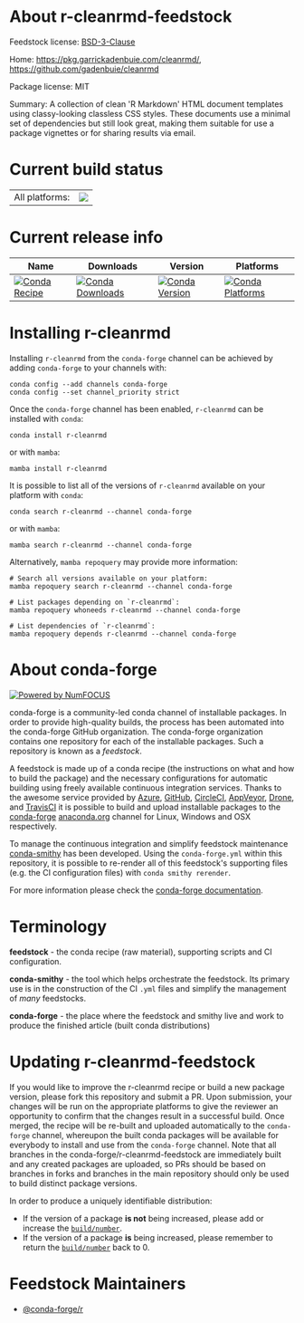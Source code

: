 About r-cleanrmd-feedstock
==========================

Feedstock license: [BSD-3-Clause](https://github.com/conda-forge/r-cleanrmd-feedstock/blob/main/LICENSE.txt)

Home: https://pkg.garrickadenbuie.com/cleanrmd/, https://github.com/gadenbuie/cleanrmd

Package license: MIT

Summary: A collection of clean 'R Markdown' HTML document templates using classy-looking classless CSS styles. These documents use a minimal set of dependencies but still look great, making them suitable for use a package vignettes or for sharing results via email.

Current build status
====================


<table><tr><td>All platforms:</td>
    <td>
      <a href="https://dev.azure.com/conda-forge/feedstock-builds/_build/latest?definitionId=16446&branchName=main">
        <img src="https://dev.azure.com/conda-forge/feedstock-builds/_apis/build/status/r-cleanrmd-feedstock?branchName=main">
      </a>
    </td>
  </tr>
</table>

Current release info
====================

| Name | Downloads | Version | Platforms |
| --- | --- | --- | --- |
| [![Conda Recipe](https://img.shields.io/badge/recipe-r--cleanrmd-green.svg)](https://anaconda.org/conda-forge/r-cleanrmd) | [![Conda Downloads](https://img.shields.io/conda/dn/conda-forge/r-cleanrmd.svg)](https://anaconda.org/conda-forge/r-cleanrmd) | [![Conda Version](https://img.shields.io/conda/vn/conda-forge/r-cleanrmd.svg)](https://anaconda.org/conda-forge/r-cleanrmd) | [![Conda Platforms](https://img.shields.io/conda/pn/conda-forge/r-cleanrmd.svg)](https://anaconda.org/conda-forge/r-cleanrmd) |

Installing r-cleanrmd
=====================

Installing `r-cleanrmd` from the `conda-forge` channel can be achieved by adding `conda-forge` to your channels with:

```
conda config --add channels conda-forge
conda config --set channel_priority strict
```

Once the `conda-forge` channel has been enabled, `r-cleanrmd` can be installed with `conda`:

```
conda install r-cleanrmd
```

or with `mamba`:

```
mamba install r-cleanrmd
```

It is possible to list all of the versions of `r-cleanrmd` available on your platform with `conda`:

```
conda search r-cleanrmd --channel conda-forge
```

or with `mamba`:

```
mamba search r-cleanrmd --channel conda-forge
```

Alternatively, `mamba repoquery` may provide more information:

```
# Search all versions available on your platform:
mamba repoquery search r-cleanrmd --channel conda-forge

# List packages depending on `r-cleanrmd`:
mamba repoquery whoneeds r-cleanrmd --channel conda-forge

# List dependencies of `r-cleanrmd`:
mamba repoquery depends r-cleanrmd --channel conda-forge
```


About conda-forge
=================

[![Powered by
NumFOCUS](https://img.shields.io/badge/powered%20by-NumFOCUS-orange.svg?style=flat&colorA=E1523D&colorB=007D8A)](https://numfocus.org)

conda-forge is a community-led conda channel of installable packages.
In order to provide high-quality builds, the process has been automated into the
conda-forge GitHub organization. The conda-forge organization contains one repository
for each of the installable packages. Such a repository is known as a *feedstock*.

A feedstock is made up of a conda recipe (the instructions on what and how to build
the package) and the necessary configurations for automatic building using freely
available continuous integration services. Thanks to the awesome service provided by
[Azure](https://azure.microsoft.com/en-us/services/devops/), [GitHub](https://github.com/),
[CircleCI](https://circleci.com/), [AppVeyor](https://www.appveyor.com/),
[Drone](https://cloud.drone.io/welcome), and [TravisCI](https://travis-ci.com/)
it is possible to build and upload installable packages to the
[conda-forge](https://anaconda.org/conda-forge) [anaconda.org](https://anaconda.org/)
channel for Linux, Windows and OSX respectively.

To manage the continuous integration and simplify feedstock maintenance
[conda-smithy](https://github.com/conda-forge/conda-smithy) has been developed.
Using the ``conda-forge.yml`` within this repository, it is possible to re-render all of
this feedstock's supporting files (e.g. the CI configuration files) with ``conda smithy rerender``.

For more information please check the [conda-forge documentation](https://conda-forge.org/docs/).

Terminology
===========

**feedstock** - the conda recipe (raw material), supporting scripts and CI configuration.

**conda-smithy** - the tool which helps orchestrate the feedstock.
                   Its primary use is in the construction of the CI ``.yml`` files
                   and simplify the management of *many* feedstocks.

**conda-forge** - the place where the feedstock and smithy live and work to
                  produce the finished article (built conda distributions)


Updating r-cleanrmd-feedstock
=============================

If you would like to improve the r-cleanrmd recipe or build a new
package version, please fork this repository and submit a PR. Upon submission,
your changes will be run on the appropriate platforms to give the reviewer an
opportunity to confirm that the changes result in a successful build. Once
merged, the recipe will be re-built and uploaded automatically to the
`conda-forge` channel, whereupon the built conda packages will be available for
everybody to install and use from the `conda-forge` channel.
Note that all branches in the conda-forge/r-cleanrmd-feedstock are
immediately built and any created packages are uploaded, so PRs should be based
on branches in forks and branches in the main repository should only be used to
build distinct package versions.

In order to produce a uniquely identifiable distribution:
 * If the version of a package **is not** being increased, please add or increase
   the [``build/number``](https://docs.conda.io/projects/conda-build/en/latest/resources/define-metadata.html#build-number-and-string).
 * If the version of a package **is** being increased, please remember to return
   the [``build/number``](https://docs.conda.io/projects/conda-build/en/latest/resources/define-metadata.html#build-number-and-string)
   back to 0.

Feedstock Maintainers
=====================

* [@conda-forge/r](https://github.com/orgs/conda-forge/teams/r/)

